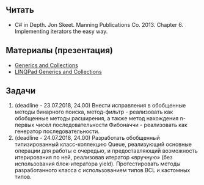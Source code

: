 ## Читать
- C# in Depth. Jon Skeet. Manning Publications Co. 2013. Chapter 6. Implementing iterators the easy way.

## Материалы (презентация)
- [Generics and Collections](https://github.com/EPM-RD-NETLAB/.NET-Framework-modules/tree/master/M10.%20Generics%20and%20Collections)
- [LINQPad Generics and Collections](https://drive.google.com/drive/u/0/folders/1xh-FgyvVs2FIaX4G3gsxidq3_7PrkhwF)

## Задачи
1. (deadline - 23.07.2018, 24.00) Внести исправления в обобщенные методы бинарного поиска, метод-фильтр - реализовать как обобщенные методы расширения, а также метод нахождения n-первых чисел последовательности Фибоначчи - реализовать как генератор последовательности.
2. (deadline - 24.07.2018, 24.00) Разработать обобщенный типизированный класс-коллекцию Queue, реализующий основные операции для работы с очередью, и предоставляющий возможность итерирования по ней, реализовав итератор «вручную» (без использования блок-итератора yield). Протестировать методы разработанного класса c использованием типов BCL и кастомных типов.
